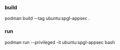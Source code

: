### build
podman build --tag ubuntu:spgl-appsec .

### run
podman run --privileged -it ubuntu:spgl-appsec bash